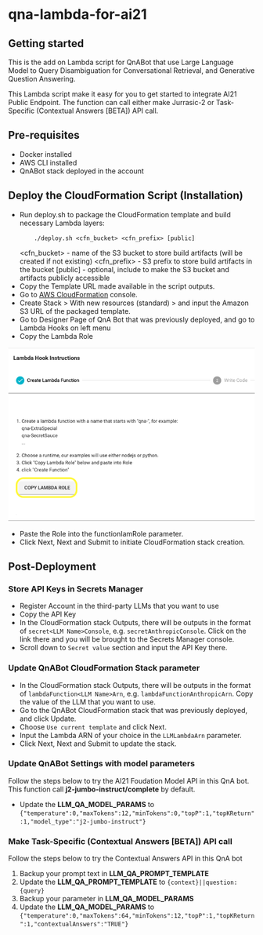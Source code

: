 # qna-lambda-for-ai21



## Getting started

This is the add on Lambda script for QnABot that use Large Language Model to Query Disambiguation for Conversational Retrieval, and Generative Question Answering.

This Lambda script  make it easy for you to get started to integrate AI21 Public Endpoint. The function can call either make Jurrasic-2 or Task-Specific (Contextual Answers [BETA]) API call. 

## Pre-requisites

- Docker installed 
- AWS CLI installed
- QnABot stack deployed in the account

## Deploy the CloudFormation Script (Installation)

- Run deploy.sh to package the CloudFormation template and build necessary Lambda layers:
    ```
        ./deploy.sh <cfn_bucket> <cfn_prefix> [public]
    ```
    <cfn_bucket> - name of the S3 bucket to store build artifacts (will be created if not existing)
    <cfn_prefix> - S3 prefix to store build artifacts in the bucket
    [public] - optional, include to make the S3 bucket and artifacts publicly accessible
- Copy the Template URL made available in the script outputs.
- Go to [AWS CloudFormation](https://console.aws.amazon.com/cloudformation/) console.
- Create Stack > With new resources (standard) > and input the Amazon S3 URL of the packaged template.
- Go to Designer Page of QnA Bot that was previously deployed, and go to Lambda Hooks on left menu
- Copy the Lambda Role

![Here is an example](./images/lambda_hook.png)

- Paste the Role into the functionIamRole parameter.
- Click Next, Next and Submit to initiate CloudFormation stack creation.

## Post-Deployment

### Store API Keys in Secrets Manager

- Register Account in the third-party LLMs that you want to use
- Copy the API Key
- In the CloudFormation stack Outputs, there will be outputs in the format of `secret<LLM Name>Console`, e.g. `secretAnthropicConsole`. Click on the link there and you will be brought to the Secrets Manager console.
- Scroll down to `Secret value` section and input the API Key there.

### Update QnABot CloudFormation Stack parameter

- In the CloudFormation stack Outputs, there will be outputs in the format of `lambdaFunction<LLM Name>Arn`, e.g. `lambdaFunctionAnthropicArn`. Copy the value of the LLM that you want to use.
- Go to the QnABot CloudFormation stack that was previously deployed, and click Update.
- Choose `Use current template` and click Next.
- Input the Lambda ARN of your choice in the `LLMLambdaArn` parameter.
- Click Next, Next and Submit to update the stack.

### Update QnABot Settings with model parameters
Follow the steps below to try the AI21 Foudation Model API in this QnA bot. This function call __j2-jumbo-instruct/complete__ by default.
- Update the __LLM_QA_MODEL_PARAMS__  to `{"temperature":0,"maxTokens":12,"minTokens":0,"topP":1,"topKReturn":1,"model_type":"j2-jumbo-instruct"}`

### Make Task-Specific (Contextual Answers [BETA]) API call
Follow the steps below to try the Contextual Answers API in this QnA bot

1. Backup your prompt text in __LLM_QA_PROMPT_TEMPLATE__
2. Update the __LLM_QA_PROMPT_TEMPLATE__ to `{context}||question:{query}`
3. Backup your parameter in __LLM_QA_MODEL_PARAMS__
4. Update the __LLM_QA_MODEL_PARAMS__  to `{"temperature":0,"maxTokens":64,"minTokens":12,"topP":1,"topKReturn":1,"contextualAnswers":"TRUE"}`

